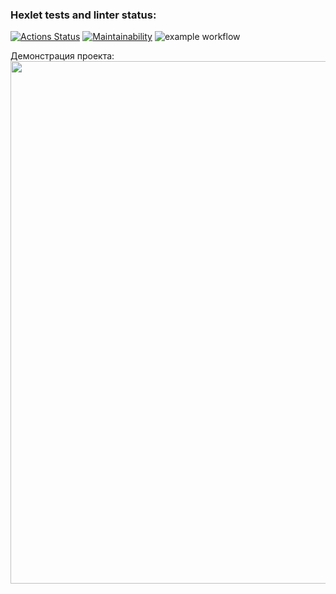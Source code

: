 ### Hexlet tests and linter status:
[![Actions Status](https://github.com/Dbeklemyshev/java-project-lvl2/workflows/hexlet-check/badge.svg)](https://github.com/Dbeklemyshev/java-project-lvl2/actions)
[![Maintainability](https://api.codeclimate.com/v1/badges/fc8a8c6ca68620f6c1c2/maintainability)](https://api.codeclimate.com/v1/badges/fc8a8c6ca68620f6c1c2/maintainability)
![example workflow](https://github.com/Dbeklemyshev/java-project-lvl2/actions/workflows/main.yml/badge.svg)


Демонстрация проекта:
<a href="https://asciinema.org/a/DFwwqYXlcZbh0NkiQ9ZSQvB5L?autoplay=1"><img src="https://asciinema.org/a/DFwwqYXlcZbh0NkiQ9ZSQvB5L.png" width="836"/></a>